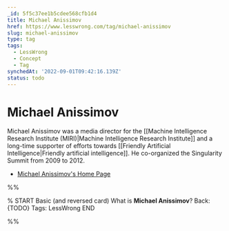 ```yaml
---
_id: 5f5c37ee1b5cdee568cfb1d4
title: Michael Anissimov
href: https://www.lesswrong.com/tag/michael-anissimov
slug: michael-anissimov
type: tag
tags:
  - LessWrong
  - Concept
  - Tag
synchedAt: '2022-09-01T09:42:16.139Z'
status: todo
---
```


# Michael Anissimov

Michael Anissimov was a media director for the [[Machine Intelligence Research Institute (MIRI)|Machine Intelligence Research Institute]] and a long-time supporter of efforts towards [[Friendly Artificial Intelligence|Friendly artificial intelligence]]. He co-organized the Singularity Summit from 2009 to 2012.

- [Michael Anissimov's Home Page](http://www.acceleratingfuture.com/michael/blog/)


%%

% START
Basic (and reversed card)
What is **Michael Anissimov**?
Back: {TODO}
Tags: LessWrong
END
<!--ID: 1663156948205-->


%%
	
